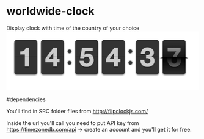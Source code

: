 # worldwide-clock
Display clock with time of the country of your choice
![clock](worlwide-clock.png)

#dependencies

You'll find in SRC folder files from http://flipclockjs.com/

Inside the url you'll call you need to put API key from https://timezonedb.com/api -> create an account and you'll get it for free.

